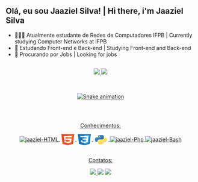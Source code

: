 ## Olá, eu sou Jaaziel Silva! | Hi there, i'm Jaaziel Silva

- 👨🏾‍💻 Atualmente estudante de Redes de Computadores IFPB | Currently studying Computer Networks at IFPB
- 🌱 Estudando Front-end e Back-end | Studying Front-end and Back-end
- 🎯 Procurando por Jobs | Looking for jobs

##

<div align=center>
  <a href="https://github.com/JaazielSlv">
  <img height="140cm" src="https://github-readme-stats.vercel.app/api?username=silaspires&show_icons=true&theme=dracula&include_all_commits=true&count_private=true"/>
  <img height="140cm" src="https://github-readme-stats.vercel.app/api/top-langs/?username=silaspires&layout=compact&langs_count=16&theme=dracula"/>
</div>

##
<div align=center style="display: inline_block"><br>
<img src="https://raw.githubusercontent.com/JaazielSlv/jaazielslv/output/snake.svg" alt="Snake animation" />
</div>

##

<div align=center style="display: inline_block"><br>
  <p>Conhecimentos:</p>
  <img align="center" alt="jaaziel-HTML" height="30" width="40"  src="https://cdn.jsdelivr.net/gh/devicons/devicon@latest/icons/bash/bash-plain.svg" />
  <img align="center" alt="jaaziel-HTML" height="30" width="40" src="https://raw.githubusercontent.com/devicons/devicon/master/icons/html5/html5-original.svg">
  <img align="center" alt="jaaziel-CSS" height="30" width="40" src="https://raw.githubusercontent.com/devicons/devicon/master/icons/css3/css3-original.svg">
  <img align="center" alt="jaaziel-Python" height="30" width="40" src="https://raw.githubusercontent.com/devicons/devicon/master/icons/python/python-original.svg">
  <img align="center" alt="jaaziel-Php" height="30" width="40" src="https://cdn.jsdelivr.net/gh/devicons/devicon@latest/icons/php/php-plain.svg" />
  <img align="center" alt="jaaziel-Bash" height="30" width="40"  src="https://cdn.jsdelivr.net/gh/devicons/devicon@latest/icons/bash/bash-plain.svg" />
</div

##
 
<div align=center style="display: inline_block"><br> 
  <p>Contatos:</p>
  <a href="https://www.instagram.com/jaazielslv?igsh=MzR2cHhyNnVjdjU2" target="_blank"><img src="https://img.shields.io/badge/-Instagram-%23E4405F?style=for-the-badge&logo=instagram&logoColor=white" target="_blank">
  <a href = "mailto:jaaziel.b.silva@gmail.com"><img src="https://img.shields.io/badge/-Gmail-%23333?style=for-the-badge&logo=gmail&logoColor=white" target="_blank"></a>
  <a href="https://www.linkedin.com/in/jaaziel-batista-da-silva" target="_blank"><img src="https://img.shields.io/badge/-LinkedIn-%230077B5?style=for-the-badge&logo=linkedin&logoColor=white" target="_blank"></a> 
</div>
